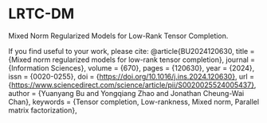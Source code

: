 # LRTC-DM
Mixed Norm Regularized Models for Low-Rank Tensor Completion.

If you find useful to your work, please cite:
@article{BU2024120630,
title = {Mixed norm regularized models for low-rank tensor completion},
journal = {Information Sciences},
volume = {670},
pages = {120630},
year = {2024},
issn = {0020-0255},
doi = {https://doi.org/10.1016/j.ins.2024.120630},
url = {https://www.sciencedirect.com/science/article/pii/S0020025524005437},
author = {Yuanyang Bu and Yongqiang Zhao and Jonathan Cheung-Wai Chan},
keywords = {Tensor completion, Low-rankness, Mixed norm, Parallel matrix factorization},
